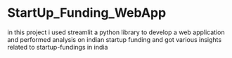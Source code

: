 # StartUp_Funding_WebApp
in this project i used streamlit a python library to develop a web application and performed analysis on indian startup funding and got various insights related to startup-fundings in india
